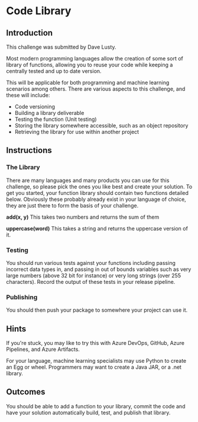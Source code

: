# Code Library

## Introduction

This challenge was submitted by Dave Lusty.

Most modern programming languages allow the creation of some sort of library of functions, allowing you to reuse your code while keeping a centrally tested and up to date version.

This will be applicable for both programming and machine learning scenarios among others. There are various aspects to this challenge, and these will include:

* Code versioning
* Building a library deliverable
* Testing the function (Unit testing)
* Storing the library somewhere accessible, such as an object repository
* Retrieving the library for use within another project

## Instructions

### The Library

There are many languages and many products you can use for this challenge, so please pick the ones you like best and create your solution. To get you started, your function library should contain two functions detailed below. Obviously these probably already exist in your language of choice, they are just there to form the basis of your challenge.

**add(x, y)**
This takes two numbers and returns the sum of them

**uppercase(word)**
This takes a string and returns the uppercase version of it.

### Testing

You should run various tests against your functions including passing incorrect data types in, and passing in out of bounds variables such as very large numbers (above 32 bit for instance) or very long strings (over 255 characters). Record the output of these tests in your release pipeline.

### Publishing

You should then push your package to somewhere your project can use it. 

## Hints

If you're stuck, you may like to try this with Azure DevOps, GitHub, Azure Pipelines, and Azure Artifacts. 

For your language, machine learning specialists may use Python to create an Egg or wheel. Programmers may want to create a Java JAR, or a .net library.

## Outcomes

You should be able to add a function to your library, commit the code and have your solution automatically build, test, and publish that library.